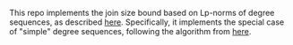 This repo implements the join size bound based on Lp-norms of degree sequences, as described [here](https://arxiv.org/abs/2306.14075). Specifically, it implements the special case of "simple" degree sequences, following the algorithm from [here](https://arxiv.org/pdf/2211.08381.pdf).
